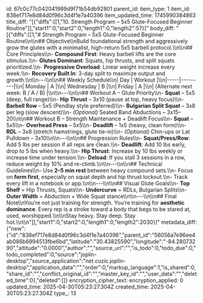id: 67c0c77c042041989d9f71b54db92801
parent_id: 
item_type: 1
item_id: 838ef717e8d84d0f96c3d4f1e7a40396
item_updated_time: 1745990384863
title_diff: "[{\"diffs\":[[1,\"10. Strength Program – 5x5 Glute-Focused Beginner Routine\"]],\"start1\":0,\"start2\":0,\"length1\":0,\"length2\":57}]"
body_diff: "[{\"diffs\":[[1,\"# Strength Program – 5x5 Glute-Focused Beginner Routine\\\n\\\n## Objective\\\nBuild foundational strength and aggressively grow the glutes with a minimalist, high-return 5x5 barbell protocol.\\\n\\\n## Core Principles\\\n- **Compound First**: Heavy barbell lifts are the core stimulus.\\\n- **Glutes Dominant**: Squats, hip thrusts, and split squats prioritized.\\\n- **Progressive Overload**: Linear weight increase every week.\\\n- **Recovery Built In**: 3-day split to maximize output and growth.\\\n\\\n---\\\n\\\n## Weekly Schedule\\\n| Day | Workout |\\\n|-----|---------|\\\n| Monday | A |\\\n| Wednesday | B |\\\n| Friday | A |\\\n| (Alternate next week: B / A / B) |\\\n\\\n---\\\n\\\n## Workout A – Glute Priority\\\n- **Squat** – 5x5 (deep, full range)\\\n- **Hip Thrust** – 3x10 (pause at top, heavy focus)\\\n- **Barbell Row** – 5x5 (Pendlay style preferred)\\\n- **Bulgarian Split Squat** – 3x8 per leg (slow descent)\\\n- *(Optional)* Seated Band Abductions – 3x15–20\\\n\\\n## Workout B – Strength Maintenance + Deadlift Focus\\\n- **Squat** – 5x5\\\n- **Overhead Press** – 5x5\\\n- **Deadlift** – 1x5 (heavy, clean form)\\\n- **RDL** – 3x8 (stretch hamstrings, glute tie-in)\\\n- *(Optional)* Chin-ups or Lat Pulldown – 3x10\\\n\\\n---\\\n\\\n## Progression Rules\\\n- **Squat/Press/Row**: Add 5 lbs per session if all reps are clean.\\\n- **Deadlift**: Add 10 lbs early, drop to 5 lbs when heavy.\\\n- **Hip Thrust**: Increase by 10 lbs weekly or increase time under tension.\\\n- **Deload**: If you stall 3 sessions in a row, reduce weight by 10% and re-climb.\\\n\\\n---\\\n\\\n## Technical Guidelines\\\n- Use **2–5 min rest** between heavy compound sets.\\\n- Focus on **form first**, especially on squat depth and hip thrust lockout.\\\n- Track every lift in a notebook or app.\\\n\\\n---\\\n\\\n## Visual Glute Goals\\\n- **Top Shelf** = Hip Thrusts, Squats\\\n- **Undercurve** = RDLs, Bulgarian Splits\\\n- **Outer Width** = Abduction + Wide Squat stance\\\n\\\n---\\\n\\\n## Final Note\\\nYou’re not just training for strength. You’re training for **aesthetic dominance**. Every rep is a stroke toward a body that begs to be stared at, used, worshipped.\\\n\\\nStay heavy. Stay deep. Stay hot.\\\n\\\n\"]],\"start1\":0,\"start2\":0,\"length1\":0,\"length2\":2030}]"
metadata_diff: {"new":{"id":"838ef717e8d84d0f96c3d4f1e7a40396","parent_id":"56056a7e96ee4ab086b6994513fbe6bd","latitude":"30.43825590","longitude":"-84.28073290","altitude":"0.0000","author":"","source_url":"","is_todo":0,"todo_due":0,"todo_completed":0,"source":"joplin-desktop","source_application":"net.cozic.joplin-desktop","application_data":"","order":0,"markup_language":1,"is_shared":0,"share_id":"","conflict_original_id":"","master_key_id":"","user_data":"","deleted_time":0},"deleted":[]}
encryption_cipher_text: 
encryption_applied: 0
updated_time: 2025-04-30T05:23:27.304Z
created_time: 2025-04-30T05:23:27.304Z
type_: 13